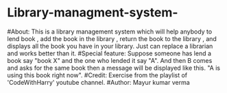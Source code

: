 # Library-managment-system-
#About:
This is a library management system which will help anybody to lend book , add the book in the library , return the book to the library , and displays all the book you have in 
your library. Just can replace a librarian and works better than it.
#Special feature:
Suppose someone has lend a book say "book X" and the one who lended it say "A". And then B comes and asks for the same book then a message will be displayed like this.
"A is using this book right now".
#Credit:
Exercise from the playlist of 'CodeWithHarry' youtube channel.
#Author:
Mayur kumar verma
